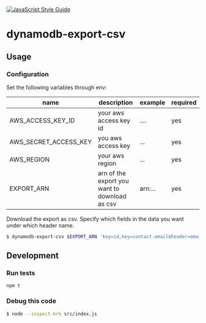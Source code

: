 [![JavaScript Style Guide](https://cdn.rawgit.com/standard/standard/master/badge.svg)](https://github.com/standard/standard)

# dynamodb-export-csv

## Usage

### Configuration

Set the following variables through env:

| name                  | description                                         | example                                                       | required |
|-----------------------|-----------------------------------------------------|---------------------------------------------------------------|----------|
| AWS_ACCESS_KEY_ID     |  your aws access key id                     | ....                                                     | yes      |
| AWS_SECRET_ACCESS_KEY | you aws access key                          | ...                                              | yes      |
| AWS_REGION            | your aws region                                     | ...                                                     | yes      |
| EXPORT_ARN            | arn of the export you want to download as csv  | arn:...                                                     | yes      |


Download the export as csv. Specify which fields in the data you want under which header name.

```bash
$ dynamodb-export-csv $EXPORT_ARN 'key=id,key=contact.email&header=email'
```

## Development

### Run tests

```
npm t

```

### Debug this code

```bash
$ node --inspect-brk src/index.js
```
